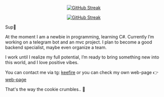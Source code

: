 <p align="center">
  <a href="https://github.com/FokshaKirill/snk/blob/manual-run-output/only-svg/github-contribution-grid-snake-dark.svg">
    <img src="https://github.com/FokshaKirill/snk/blob/manual-run-output/only-svg/github-contribution-grid-snake-dark.svg" alt="GitHub Streak">
  </a>
</p>

<p align="center">
  <a href="https://git.io/streak-stats">
    <img src="https://streak-stats.demolab.com?user=FokshaKirill&theme=tokyonight-duo&hide_border=true&short_numbers=true&card_width=1000" alt="GitHub Streak">
  </a>
</p>

Sup👋

At the moment I am a newbie in programming, learning C#. Currently I’m working on a telegram bot and an mvc project. I plan to become a good backend specialist, maybe even organize a team. 

I work until I realize my full potential, I’m ready to bring something new into this world, and I love positive vibes.

You can contact me via tg: [keefire](https://t.me/keefiremgmt) or you can check my own web-page 👉 [web-page](https://fokshakirill.github.io/FokshaKirill/)

That's the way the cookie crumbles.. 🍪
